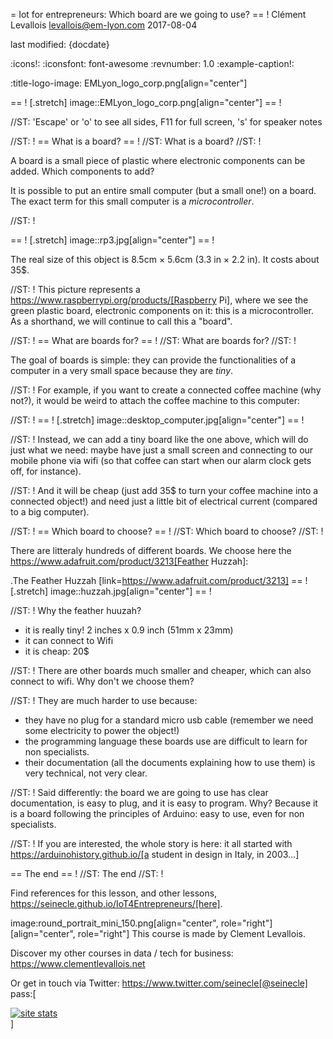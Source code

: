 = Iot for entrepreneurs: Which board are we going to use?
== !
Clément Levallois <levallois@em-lyon.com>
2017-08-04

last modified: {docdate}

:icons!:
:iconsfont:   font-awesome
:revnumber: 1.0
:example-caption!:

:title-logo-image: EMLyon_logo_corp.png[align="center"]

== !
[.stretch]
image::EMLyon_logo_corp.png[align="center"]
== !


//ST: 'Escape' or 'o' to see all sides, F11 for full screen, 's' for speaker notes

//ST: !
== What is a board?
== !
//ST: What is a board?
//ST: !

A board is a small piece of plastic where electronic components can be added. Which components to add?

It is possible to put an entire small computer (but a small one!) on a board. The exact term for this small computer is a *microcontroller*.

//ST: !

== !
[.stretch]
image::rp3.jpg[align="center"]
== !


The real size of this object is 8.5cm × 5.6cm (3.3 in × 2.2 in). It costs about 35$.

//ST: !
This picture represents a https://www.raspberrypi.org/products/[Raspberry Pi], where we see the green plastic board, electronic components on it: this is a microcontroller. As a shorthand, we will continue to call this a "board".

//ST: !
== What are boards for?
== !
//ST: What are boards for?
//ST: !

The goal of boards is simple: they can provide the functionalities of a computer in a very small space because they are *tiny*.

//ST: !
For example, if you want to create a connected coffee machine (why not?), it would be weird to attach the coffee machine to this computer:

//ST: !
== !
[.stretch]
image::desktop_computer.jpg[align="center"]
== !


//ST: !
Instead, we can add a tiny board like the one above, which will do just what we need:
maybe have just a small screen and connecting to our mobile phone via wifi (so that coffee can start when our alarm clock gets off, for instance).

//ST: !
And it will be cheap (just add 35$ to turn your coffee machine into a connected object!) and need just a little bit of electrical current (compared to a big computer).

//ST: !
== Which board to choose?
== !
//ST: Which board to choose?
//ST: !

There are litteraly hundreds of different boards. We choose here the https://www.adafruit.com/product/3213[Feather Huzzah]:

.The Feather Huzzah
[link=https://www.adafruit.com/product/3213]
== !
[.stretch]
image::huzzah.jpg[align="center"]
== !


//ST: !
Why the feather huuzah?

- it is really tiny! 2 inches x 0.9 inch (51mm x 23mm)
- it can connect to Wifi
- it is cheap: 20$

//ST: !
There are other boards much smaller and cheaper, which can also connect to wifi. Why don't we choose them?

//ST: !
They are much harder to use because:

- they have no plug for a standard micro usb cable (remember we need some electricity to power the object!)
- the programming language these boards use are difficult to learn for non specialists.
- their documentation (all the documents explaining how to use them) is very technical, not very clear.


//ST: !
Said differently: the board we are going to use has clear documentation, is easy to plug, and it is easy to program.
Why? Because it is a board following the principles of Arduino: easy to use, even for non specialists.

//ST: !
If you are interested, the whole story is here: it all started with https://arduinohistory.github.io/[a student in design in Italy, in 2003...]


== The end
== !
//ST: The end
//ST: !

Find references for this lesson, and other lessons, https://seinecle.github.io/IoT4Entrepreneurs/[here].

image:round_portrait_mini_150.png[align="center", role="right"][align="center", role="right"]
This course is made by Clement Levallois.

Discover my other courses in data / tech for business: https://www.clementlevallois.net

Or get in touch via Twitter: https://www.twitter.com/seinecle[@seinecle]
pass:[    <!-- Start of StatCounter Code for Default Guide -->
    <script type="text/javascript">
        var sc_project = 11410058;
        var sc_invisible = 1;
        var sc_security = "11410058";
        var scJsHost = (("https:" == document.location.protocol) ?
            "https://secure." : "http://www.");
        document.write("<sc" + "ript type='text/javascript' src='" +
            scJsHost +
            "statcounter.com/counter/counter.js'></" + "script>");
    </script>
    <noscript><div class="statcounter"><a title="site stats"
    href="http://statcounter.com/" target="_blank"><img
    class="statcounter"
    src="//c.statcounter.com/11410058/0/11410058/1/" alt="site
    stats"></a></div></noscript>
    <!-- End of StatCounter Code for Default Guide -->]
